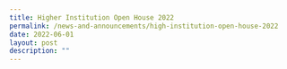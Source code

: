 ```yaml
---
title: Higher Institution Open House 2022
permalink: /news-and-announcements/high-institution-open-house-2022
date: 2022-06-01
layout: post
description: ""
---
```

